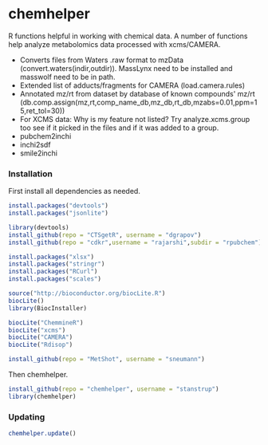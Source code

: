chemhelper
==========

R functions helpful in working with chemical data. A number of functions help analyze metabolomics data processed with xcms/CAMERA.
* Converts files from Waters .raw format to mzData (convert.waters(indir,outdir)). MassLynx need to be installed and masswolf need to be in path.
* Extended list of adducts/fragments for CAMERA (load.camera.rules)
* Annotated mz/rt from dataset by database of known compounds' mz/rt (db.comp.assign(mz,rt,comp_name_db,mz_db,rt_db,mzabs=0.01,ppm=15,ret_tol=30))
* For XCMS data: Why is my feature not listed? Try analyze.xcms.group too see if it picked in the files and if it was added to a group.
* pubchem2inchi
* inchi2sdf
* smile2inchi


### Installation
First install all dependencies as needed.
```R
install.packages("devtools")
install.packages("jsonlite")

library(devtools)
install_github(repo = "CTSgetR", username = "dgrapov")
install_github(repo = "cdkr",username = "rajarshi",subdir = "rpubchem") # Version from CRAN is currently out of date.

install.packages("xlsx")
install.packages("stringr")
install.packages("RCurl")
install.packages("scales")

source("http://bioconductor.org/biocLite.R")
biocLite()
library(BiocInstaller)

biocLite("ChemmineR")
biocLite("xcms")
biocLite("CAMERA")
biocLite("Rdisop")

install_github(repo = "MetShot", username = "sneumann")
```


Then chemhelper.
```R
install_github(repo = "chemhelper", username = "stanstrup")
library(chemhelper)
```


### Updating
```R
chemhelper.update()
```
